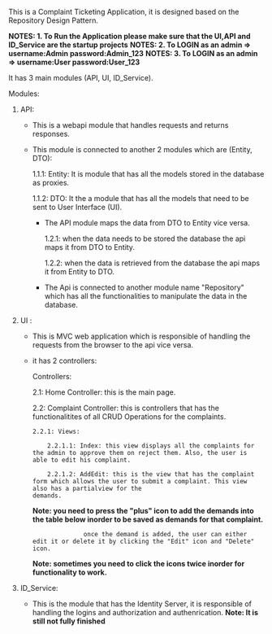 This is a Complaint Ticketing Application, it is designed based on the Repository Design Pattern.

**NOTES: 1. To Run the Application please make sure that the UI,API and ID_Service are the startup projects**
**NOTES: 2. To LOGIN as an admin => username:Admin password:Admin_123**
**NOTES: 3. To LOGIN as an admin => username:User password:User_123**


It has 3 main modules (API, UI, ID_Service).

Modules:
  1. API:
     - This is a webapi module that handles requests and returns responses.
     - This module is connected to another 2 modules which are (Entity, DTO):
       
         1.1.1: Entity: It is module that has all the models stored in the database as proxies.
       
         1.1.2: DTO: It the a module that has all the models that need to be sent to User Interface (UI).
       
       - The API module maps the data from DTO to Entity vice versa.
         
         1.2.1: when the data needs to be stored the database the api maps it from DTO to Entity.
         
         1.2.2: when the data is retrieved from the database the api maps it from Entity to DTO.
         
       - The Api is connected to another module name "Repository" which has all the functionalities to manipulate the data in the database.
         
  2. UI :
     
     - This is MVC web application which is responsible of handling the requests from the browser to the api vice versa.
       
     - it has 2 controllers:
       
       Controllers:
     
         2.1: Home Controller: this is the main page.
       
         2.2: Complaint Controller: this is controllers that has the functionalitites of all CRUD Operations for the complaints.
       
           2.2.1: Views:
       
               2.2.1.1: Index: this view displays all the complaints for the admin to approve them on reject them. Also, the user is able to edit his complaint.
       
               2.2.1.2: AddEdit: this is the view that has the complaint form which allows the user to submit a complaint. This view also has a partialview for the                             demands.
       ****Note: you need to press the "plus" icon to add the demands into the table below inorder to be saved as demands for that complaint.****
       
                         once the demand is added, the user can either edit it or delete it by clicking the "Edit" icon and "Delete" icon.
       ****Note: sometimes you need to click the icons twice inorder for functionality to work.****


   3. ID_Service:

      - This is the module that has the Identity Server, it is responsible of handling the logins and authorization and authenrication.
        **Note: It is still not fully finished**
